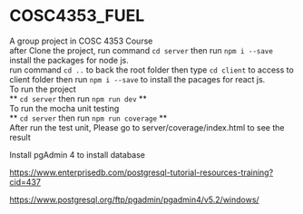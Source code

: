 # COSC4353_FUEL <br />
A group project in COSC 4353 Course <br />
after Clone the project, run command `cd server` then run `npm i --save` install the packages for node js.<br />
run command `cd ..` to back the root folder then type `cd client` to access to client folder then run `npm i --save` to install the pacages for react js.<br />
To run the project<br />
** `cd server` then run `npm run dev` ** <br />
To run the mocha unit testing <br />
** `cd server` then run `npm run coverage` ** <br />
After run the test unit, Please go to server/coverage/index.html to see the result


Install pgAdmin 4 to install database 

https://www.enterprisedb.com/postgresql-tutorial-resources-training?cid=437

https://www.postgresql.org/ftp/pgadmin/pgadmin4/v5.2/windows/
